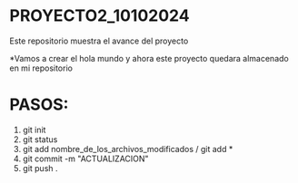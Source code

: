 # PROYECTO2_10102024

Este repositorio muestra el avance del proyecto

*Vamos a crear el hola mundo y ahora este proyecto quedara almacenado en mi repositorio

# PASOS:

1. git init
2. git status
3. git add nombre_de_los_archivos_modificados / git add *
4. git commit -m "ACTUALIZACION"
5. git push .